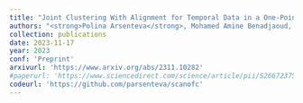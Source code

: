 ```yaml
---
title: "Joint Clustering With Alignment for Temporal Data in a One-Point-per-Trajectory Setting."
authors: "<strong>Polina Arsenteva</strong>, Mohamed Amine Benadjaoud, Hervé Cardot."
collection: publications
date: 2023-11-17
year: 2023
conf: 'Preprint'
arxivurl: 'https://www.arxiv.org/abs/2311.10282'
#paperurl: 'https://www.sciencedirect.com/science/article/pii/S2667237523000280?utm_campaign=STMJ_AUTH_SERV_PUBLISHED&utm_medium=email&utm_acid=268550789&SIS_ID=&dgcid=STMJ_AUTH_SERV_PUBLISHED&CMX_ID=&utm_in=DM348155&utm_source=AC_'
codeurl: 'https://github.com/parsenteva/scanofc'
---
```

